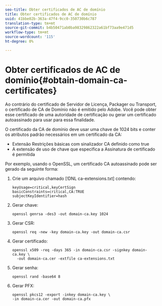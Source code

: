 ```yaml
---
seo-title: Obter certificados de AC de domínio
title: Obter certificados de AC de domínio
uuid: 41bbe02b-363a-47f4-9cc0-350730b6c787
translation-type: tm+mt
source-git-commit: b4b50471ab0ba98329862322a61bf73aa9e471d5
workflow-type: tm+mt
source-wordcount: '115'
ht-degree: 0%

---
```



# Obter certificados de AC de domínio{#obtain-domain-ca-certificates}

Ao contrário do certificado de Servidor de Licença, Packager ou Transport, o certificado de CA de Domínio não é emitido pelo Adobe. Você pode obter esse certificado de uma autoridade de certificação ou gerar um certificado autoassinado para usar para essa finalidade.

O certificado da CA de domínio deve usar uma chave de 1024 bits e conter os atributos padrão necessários em um certificado da CA:

* Extensão Restrições básicas com sinalizador CA definido como true
* A extensão de uso de chave que especifica a Assinatura de certificado é permitida

Por exemplo, usando o OpenSSL, um certificado CA autoassinado pode ser gerado da seguinte forma:

1. Crie um arquivo chamado [!DNL ca-extensions.txt] contendo:

   ```
   keyUsage=critical,keyCertSign  
   basicConstraints=critical,CA:TRUE  
   subjectKeyIdentifier=hash 
   ```

1. Gerar chave:

   ```
   openssl genrsa -des3 -out domain-ca.key 1024 
   ```

1. Gerar CSR:

   ```
   openssl req -new -key domain-ca.key -out domain-ca.csr 
   ```

1. Gerar certificado:

   ```
   openssl x509 -req -days 365 -in domain-ca.csr -signkey domain-ca.key \ 
     -out domain-ca.cer -extfile ca-extensions.txt 
   ```

1. Gerar senha:

   ```
   openssl rand -base64 8 
   ```

1. Gerar PFX:

   ```
   openssl pkcs12 -export -inkey domain-ca.key \ 
   -in domain-ca.cer -out domain-ca.pfx
   ```

